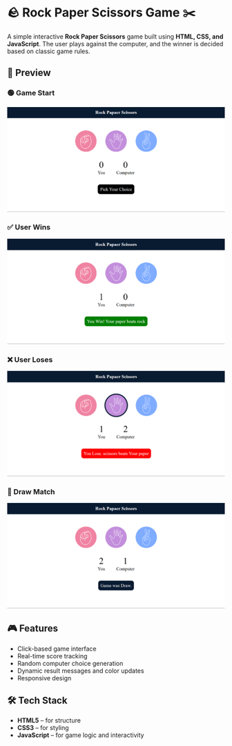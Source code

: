 # 🪨 Rock Paper Scissors Game ✂️

A simple interactive **Rock Paper Scissors** game built using **HTML, CSS, and JavaScript**. The user plays against the computer, and the winner is decided based on classic game rules.

## 📸 Preview

### 🟢 Game Start
![Start](images/Start.png)

### ✅ User Wins
![User Win](images/UserWin.png)

### ❌ User Loses
![User Lose](images/UserLose.png)

### 🤝 Draw Match
![Draw](images/DrawMatch.png)

## 🎮 Features

- Click-based game interface
- Real-time score tracking
- Random computer choice generation
- Dynamic result messages and color updates
- Responsive design

## 🛠️ Tech Stack

- **HTML5** – for structure  
- **CSS3** – for styling  
- **JavaScript** – for game logic and interactivity


